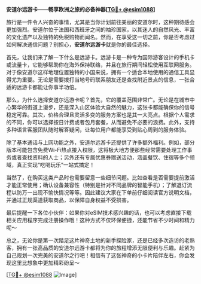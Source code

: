 **安道尔远游卡——畅享欧洲之旅的必备神器[[TG💪+ @esim1088](https://t.me/s/esim1088)]**

旅行是一件令人兴奋的事情，尤其是当你计划前往美丽的安道尔时，这种期待感会更加强烈。安道尔位于法国和西班牙之间的袖珍国家，以其迷人的自然风光、丰富的文化遗产以及独特的免税购物而闻名。然而，在享受这一切之前，你是否考虑过如何解决通信问题？别担心，**安道尔远游卡**就是你的最佳选择。

首先，让我们来了解一下什么是远游卡。远游卡是一种专为国际游客设计的手机卡或流量卡，它能够帮助你在海外保持联络，并且在旅行期间轻松使用互联网服务。对于像安道尔这样地理位置独特的小国来说，拥有一个适合本地使用的通信工具显得尤为重要。无论是需要拨打当地号码联系朋友还是查找附近景点的信息，一张合适的远游卡都能让你事半功倍。

那么，为什么选择安道尔远游卡呢？首先，它的覆盖范围非常广。无论是在城市中心繁华的街道上漫步，还是深入山区体验大自然的魅力，这张卡都能确保你的信号稳定可靠。其次，价格合理且灵活多变的服务方案也是其一大亮点。根据个人需求的不同，你可以选择按日计费或者包月套餐，从而避免不必要的浪费。此外，支持多种语言客服团队随时解答疑问，让每位用户都能享受到贴心周到的服务体验。

除了基本通话与上网功能之外，安道尔远游卡还提供了许多额外福利。例如，部分版本可能包含免费Wi-Fi热点接入权限，这将极大地方便那些经常需要处理工作事务或者查找资料的人士；另外还有专属优惠券赠送活动，涵盖餐饮、住宿等多个领域，真正实现“吃喝玩乐”一站式搞定！

当然了，在购买这类产品时也需要留意一些细节问题。比如查看是否需要提前激活才能正常使用；确认设备兼容性（特别是针对不同品牌的智能手机）；了解退订流程以防万一出现不愉快情况等等。因此建议大家在下单前仔细阅读官方说明文档，并通过正规渠道获取商品，以保障自身权益不受损害。

最后提醒一下各位小伙伴：如果你对eSIM技术感兴趣的话，也可以考虑直接下载相关应用程序完成注册操作哦！这种方式不仅环保便捷，还能节省不少时间和精力呢～

总之，无论你是第一次踏足这片神奇土地的新手探险家，还是已经多次造访的老熟客，拥有一张高品质的安道尔远游卡都将为你的旅程增添无限便利与乐趣。赶紧为自己规划一次完美的安道尔之行吧！相信有了这张神奇的小卡片陪伴左右，你会发现这里比想象中更加精彩纷呈～

[[TG💪+ @esim1088](https://t.me/s/esim1088) ![Image](https://i.postimg.cc/4NQfJmqS/Snipaste-2025-05-13-00-14-12.png)]